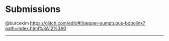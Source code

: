 # Submissions

@burcekim https://glitch.com/edit/#!/pepper-sumptuous-bobolink?path=index.html%3A12%3A0

---
